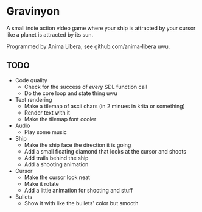 
# Gravinyon

A small indie action video game where your ship is attracted by your cursor
like a planet is attracted by its sun.

Programmed by Anima Libera, see github.com/anima-libera uwu.

## TODO

- Code quality
  - Check for the success of *every* SDL function call
  - Do the core loop and state thing uwu
- Text rendering
  - Make a tilemap of ascii chars (in 2 minues in krita or something)
  - Render text with it
  - Make the tilemap font cooler
- Audio
  - Play some music
- Ship
  - Make the ship face the direction it is going
  - Add a small floating diamond that looks at the cursor and shoots
  - Add trails behind the ship
  - Add a shooting animation
- Cursor
  - Make the cursor look neat
  - Make it rotate
  - Add a little animation for shooting and stuff
- Bullets
  - Show it with like the bullets' color but smooth
